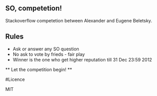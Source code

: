 ## SO, competetion!

Stackoverflow competetion between Alexander and Eugene Beletsky.

## Rules

* Ask or answer any SO question
* No ask to vote by frieds - fair play
* Winner is the one who get higher reputation till 31 Dec 23:59 2012

** Let the competition begin! **

#Licence

MIT